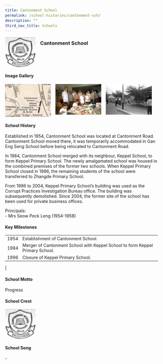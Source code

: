 ```yaml
---
title: Cantonment School
permalink: /school-histories/cantonment-sch/
description: ""
third_nav_title: Schools
---
```

<img src="/images/cantonmentsch1.png" style="width:20%;margin-right:15px;" align = "left">

### **Cantonment School**

<br clear="left">

#### **Image Gallery**

<p><a href="/images/cantonmentsch2.png">  
<img src="/images/cantonmentsch2.png" style="width:30%;margin-right:15px;" align = "left">
</a></p>

<p><a href="/images/cantonmentsch3.jpg">  
<img src="/images/cantonmentsch3.jpg" style="width:30%;margin-right:15px;" align = "left">
</a></p>

<p><a href="/images/cantonmentsch4.jpg">  
<img src="/images/cantonmentsch4.jpg" style="width:30%;margin-right:15px;" align = "left">
</a></p>

<br clear="left">

#### **School History**
Established in 1954, Cantonment School was located at Cantonment Road. Cantonment School moved there, it was temporarily accommodated in Gan Eng Seng School before being relocated to Cantonment Road.  
  
In 1984, Cantonment School merged with its neighbour, Keppel School, to form Keppel Primary School. The newly amalgamated school was housed in the combined premises of the former two schools. When Keppel Primary School closed in 1996, the remaining students of the school were transferred to Zhangde Primary School.   
  
From 1996 to 2004, Keppel Primary School’s building was used as the Corrupt Practices Investigation Bureau office. The building was subsequently demolished. Since 2004, the former site of the school has been used for private business offices.

Principals:<br>
\- Mrs Seow Peck Leng (1954-1958)

#### **Key Milestones**

|  |  |
|:---:|---|
| 1954 | Establishment of Cantonment School. |
| 1984 | Merger of Cantonment School with Keppel School to form Keppel Primary School. |
| 1996 | Closure of Keppel Primary School. |
|

#### **School Motto**
Progress

#### **School Crest**
<img src="/images/cantonmentsch1.png" style="width:20%;margin-right:15px;" align = "left">

<br clear="left">

#### **School Song**
\-